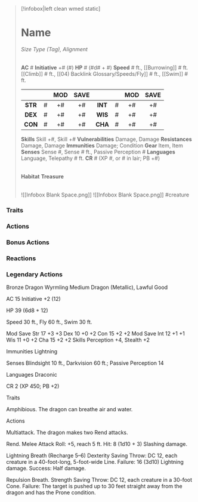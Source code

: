 > [!infobox|left clean wmed static]
> # Name
> *Size Type (Tag), Alignment*
> 
> | |
> | - |
> **AC** # **Initiative** +# (#)
> **HP** # (#d# + #)
> **Speed** # ft., [[Burrowing]] # ft. [[Climb]] # ft., [[04) Backlink Glossary/Speeds/Fly]] # ft., [[Swim]] # ft.
> 
> | | | MOD | SAVE | | | MOD | SAVE |
> | :-: | :-: | :-: | :-: | :-: | :-: | :-: | :-: |
> | **STR** | # | +# | +# | **INT** | # | +# | +# | 
> | **DEX** | # | +# | +# | **WIS** | # | +# | +# |
> | **CON** | # | +# | +# | **CHA** | # | +# | +# |
> **Skills** Skill +#, Skill +#
> **Vulnerabilities** Damage, Damage
> **Resistances** Damage, Damage
> **Immunities** Damage; Condition
> **Gear** Item, Item
> **Senses** Sense #, Sense # ft., Passive Perception #
> **Languages** Language, Telepathy # ft.
> **CR** # (XP #, or # in lair; PB +#)
>
> | |
> | - |
> **Habitat**
> **Treasure**
> 
> | |
> | - |
> ![[Infobox Blank Space.png]]
> ![[Infobox Blank Space.png]]
> #creature 


### Traits
### Actions
### Bonus Actions
### Reactions
### Legendary Actions
Bronze Dragon Wyrmling
Medium Dragon (Metallic), Lawful Good

AC 15 Initiative +2 (12)

HP 39 (6d8 + 12)

Speed 30 ft., Fly 60 ft., Swim 30 ft.

Mod	Save
Str	17	+3	+3
Dex	10	+0	+2
Con	15	+2	+2
Mod	Save
Int	12	+1	+1
Wis	11	+0	+2
Cha	15	+2	+2
Skills Perception +4, Stealth +2

Immunities Lightning

Senses Blindsight 10 ft., Darkvision 60 ft.; Passive Perception 14

Languages Draconic

CR 2 (XP 450; PB +2)

Traits

Amphibious. The dragon can breathe air and water.

Actions

Multiattack. The dragon makes two Rend attacks.

Rend. Melee Attack Roll: +5, reach 5 ft. Hit: 8 (1d10 + 3) Slashing damage.

Lightning Breath (Recharge 5–6) Dexterity Saving Throw: DC 12, each creature in a 40-foot-long, 5-foot-wide Line. Failure: 16 (3d10) Lightning damage. Success: Half damage.

Repulsion Breath. Strength Saving Throw: DC 12, each creature in a 30-foot Cone. Failure: The target is pushed up to 30 feet straight away from the dragon and has the Prone condition.